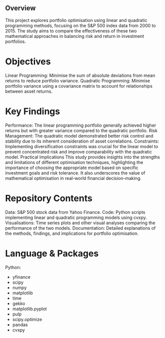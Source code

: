 ## Overview
This project explores portfolio optimisation using linear and quadratic programming methods, focusing on the S&P 500 index data from 2000 to 2015. The study aims to compare the effectiveness of these two mathematical approaches in balancing risk and return in investment portfolios.

# Objectives
Linear Programming: Minimise the sum of absolute deviations from mean returns to reduce portfolio variance.
Quadratic Programming: Minimise portfolio variance using a covariance matrix to account for relationships between asset returns.
# Key Findings
Performance: The linear programming portfolio generally achieved higher returns but with greater variance compared to the quadratic portfolio.
Risk Management: The quadratic model demonstrated better risk control and stability due to its inherent consideration of asset correlations.
Constraints: Implementing diversification constraints was crucial for the linear model to prevent concentrated risk and improve comparability with the quadratic model.
Practical Implications
This study provides insights into the strengths and limitations of different optimisation techniques, highlighting the importance of choosing the appropriate model based on specific investment goals and risk tolerance. It also underscores the value of mathematical optimisation in real-world financial decision-making.

# Repository Contents
Data: S&P 500 stock data from Yahoo Finance.
Code: Python scripts implementing linear and quadratic programming models using cvxpy.
Visualisations: Time series plots and other visual analyses comparing the performance of the two models.
Documentation: Detailed explanations of the methods, findings, and implications for portfolio optimisation.

# Language & Packages

Python:
- yfinance
- scipy
- numpy
- matplotlib
- time
- gekko
- matplotlib.pyplot
- pulp
- scipy.optimize
- pandas
- cvxpy
